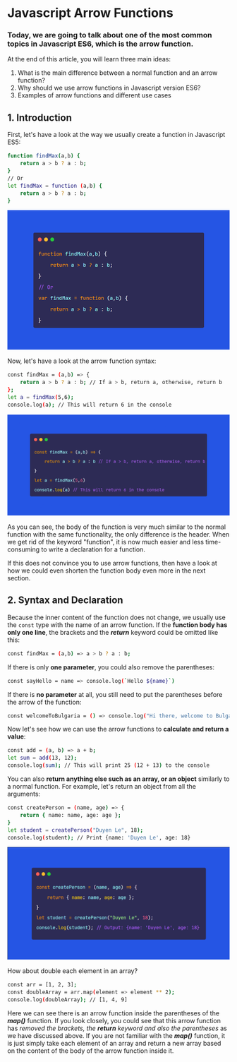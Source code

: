 # Javascript Arrow Functions
### Today, we are going to talk about one of the most common topics in Javascript ES6, which is the arrow function.

At the end of this article, you will learn three main ideas:

1. What is the main difference between a normal function and an arrow function?
2. Why should we use arrow functions in Javascript version ES6?
3. Examples of arrow functions and different use cases

## 1. Introduction
First, let's have a look at the way we usually create a function in Javascript ES5:

```sh
function findMax(a,b) {
    return a > b ? a : b;
}
// Or
let findMax = function (a,b) {
    return a > b ? a : b;
}
```

![](/normalFunctions.png "Normal Functions")

Now, let's have a look at the arrow function syntax:

```sh
const findMax = (a,b) => {
    return a > b ? a : b; // If a > b, return a, otherwise, return b
};
let a = findMax(5,6);
console.log(a); // This will return 6 in the console
```

![](/arrowFunction.png "An arrow Function")

As you can see, the body of the function is very much similar to the normal function with the same functionality, the only difference is the header. When we get rid of the keyword "function", it is now much easier and less time-consuming to write a declaration for a function. 

[//]: # (* Const and let could be here)

If this does not convince you to use arrow functions, then have a look at how we could even shorten the function body even more in the next section.

## 2. Syntax and Declaration

Because the inner content of the function does not change, we usually use the ```const``` type with the name of an arrow function. If the **function body has only one line**, the brackets and the **_return_** keyword could be omitted like this:

```sh
const findMax = (a,b) => a > b ? a : b;
```

If there is only **one parameter**, you could also remove the parentheses:

```sh
const sayHello = name => console.log(`Hello ${name}`)
```

If there is **no parameter** at all, you still need to put the parentheses before the arrow of the function:

```sh
const welcomeToBulgaria = () => console.log("Hi there, welcome to Bulgaria!")
```

Now let's see how we can use the arrow functions to **calculate and return a value**:

```sh
const add = (a, b) => a + b;
let sum = add(13, 12);
console.log(sum); // This will print 25 (12 + 13) to the console
```

You can also **return anything else such as an array, or an object** similarly to a normal function. For example, let's return an object from all the arguments:

```sh
const createPerson = (name, age) => {
    return { name: name, age: age };
}
let student = createPerson("Duyen Le", 18);
console.log(student); // Print {name: 'Duyen Le', age: 18}
```
![](/returnObjects.png "Return an object from an arrow function")

How about double each element in an array?

```sh
const arr = [1, 2, 3];
const doubleArray = arr.map(element => element ** 2);
console.log(doubleArray); // [1, 4, 9]
```

Here we can see there is an arrow function inside the parentheses of the **_map()_**  function. If you look closely, you could see that this arrow function has _removed the brackets, the **_return_** keyword and also the parentheses_ as we have discussed above. If you are not familiar with the **_map()_** function, it is just simply take each element of an array and return a new array based on the content of the body of the arrow function inside it. 
